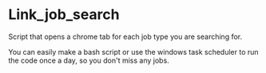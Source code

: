 # Link_job_search

 Script that opens a chrome tab for each job type you are searching for.

 You can easily make a bash script or use the windows task scheduler to run the code once a day, so you don't miss any jobs.
